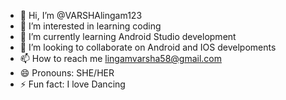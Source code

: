 - 👋 Hi, I’m @VARSHAlingam123
- 👀 I’m interested in learning coding
- 🌱 I’m currently learning Android Studio development
- 💞️ I’m looking to collaborate on Android and IOS develpoments
- 📫 How to reach me lingamvarsha58@gmail.com
- 😄 Pronouns: SHE/HER
- ⚡ Fun fact: I love Dancing

<!---
VARSHAlingam123/VARSHAlingam123 is a ✨ special ✨ repository because its `README.md` (this file) appears on your GitHub profile.
You can click the Preview link to take a look at your changes.
--->
